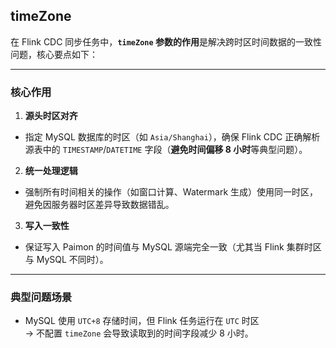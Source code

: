 ## timeZone

在 Flink CDC 同步任务中，**`timeZone` 参数的作用**是解决跨时区时间数据的一致性问题，核心要点如下：

---

### **核心作用**
1. **源头时区对齐**
  - 指定 MySQL 数据库的时区（如 `Asia/Shanghai`），确保 Flink CDC 正确解析源表中的 `TIMESTAMP`/`DATETIME` 字段（**避免时间偏移 8 小时**等典型问题）。

2. **统一处理逻辑**
  - 强制所有时间相关的操作（如窗口计算、Watermark 生成）使用同一时区，避免因服务器时区差异导致数据错乱。

3. **写入一致性**
  - 保证写入 Paimon 的时间值与 MySQL 源端完全一致（尤其当 Flink 集群时区与 MySQL 不同时）。

---

### **典型问题场景**
- MySQL 使用 `UTC+8` 存储时间，但 Flink 任务运行在 `UTC` 时区  
  → 不配置 `timeZone` 会导致读取到的时间字段减少 8 小时。